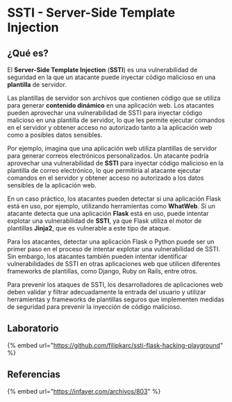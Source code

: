 # SSTI - Server-Side Template Injection

## ¿Qué es?

El **Server-Side Template Injection** (**SSTI**) es una vulnerabilidad de seguridad en la que un atacante puede inyectar código malicioso en una **plantilla** de servidor.

Las plantillas de servidor son archivos que contienen código que se utiliza para generar **contenido dinámico** en una aplicación web. Los atacantes pueden aprovechar una vulnerabilidad de SSTI para inyectar código malicioso en una plantilla de servidor, lo que les permite ejecutar comandos en el servidor y obtener acceso no autorizado tanto a la aplicación web como a posibles datos sensibles.

Por ejemplo, imagina que una aplicación web utiliza plantillas de servidor para generar correos electrónicos personalizados. Un atacante podría aprovechar una vulnerabilidad de **SSTI** para inyectar código malicioso en la plantilla de correo electrónico, lo que permitiría al atacante ejecutar comandos en el servidor y obtener acceso no autorizado a los datos sensibles de la aplicación web.

En un caso práctico, los atacantes pueden detectar si una aplicación Flask está en uso, por ejemplo, utilizando herramientas como **WhatWeb**. Si un atacante detecta que una aplicación **Flask** está en uso, puede intentar explotar una vulnerabilidad de **SSTI**, ya que Flask utiliza el motor de plantillas **Jinja2**, que es vulnerable a este tipo de ataque.

Para los atacantes, detectar una aplicación Flask o Python puede ser un primer paso en el proceso de intentar explotar una vulnerabilidad de SSTI. Sin embargo, los atacantes también pueden intentar identificar vulnerabilidades de SSTI en otras aplicaciones web que utilicen diferentes frameworks de plantillas, como Django, Ruby on Rails, entre otros.

Para prevenir los ataques de SSTI, los desarrolladores de aplicaciones web deben validar y filtrar adecuadamente la entrada del usuario y utilizar herramientas y frameworks de plantillas seguros que implementen medidas de seguridad para prevenir la inyección de código malicioso.

## Laboratorio

{% embed url="https://github.com/filipkarc/ssti-flask-hacking-playground" %}

## Referencias

{% embed url="https://infayer.com/archivos/803" %}
